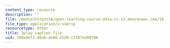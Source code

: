 ```yaml
---
content_type: resource
description: ''
file: /media/https%3A/open-learning-course-data-rc.s3.amazonaws.com/18-01sc-single-variable-calculus-fall-2010/290e8ef2d6a6de08d1d9c1f07ed00706_Pd2xP5zDsRw.srt
file_type: application/x-subrip
resourcetype: Other
title: 3play caption file
uid: 290e8ef2-d6a6-de08-d1d9-c1f07ed00706
---
```

